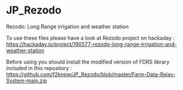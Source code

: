 # JP_Rezodo
Rezodo: Long Range irrigation and weather station

To use these files please have a look at Rezodo project on hackaday : https://hackaday.io/project/190577-rezodo-long-range-irrigation-and-weather-station

Before using you should install the modified version of FDRS library included in this repository : https://github.com/f2knpw/JP_Rezodo/blob/master/Farm-Data-Relay-System-main.zip

